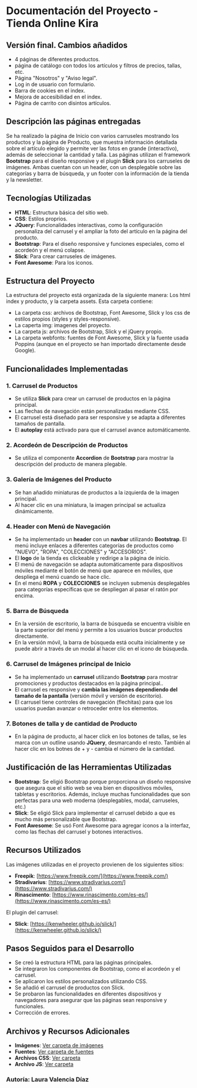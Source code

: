 # Documentación del Proyecto - Tienda Online Kira

## Versión final. Cambios añadidos

- 4 páginas de diferentes productos.
- página de catálogo con todos los artículos y filtros de precios, tallas, etc.
- Página "Nosotros" y "Aviso legal".
- Log in de usuario con formulario.
- Barra de cookies en el index.
- Mejora de accesibilidad en el index.
- Página de carrito con disintos artículos.

## Descripción las páginas entregadas

Se ha realizado la página de Inicio con varios carruseles mostrando los productos y la página de Producto, que muestra información detallada sobre el artículo elegido y permite ver las fotos en grande (interactivo), además de seleccionar la cantidad y talla.
Las páginas utilizan el framework **Bootstrap** para el diseño responsive y el plugin **Slick** para los carruseles de imágenes.
Ambas cuentan con un header, con un desplegable sobre las categorías y barra de búsqueda, y un footer con la información de la tienda y la newsletter.

## Tecnologías Utilizadas

- **HTML**: Estructura básica del sitio web.
- **CSS**: Estilos proprios.
- **JQuery**: Funcionalidades interactivas, como la configuración personaliza del carrusel y el ampliar la foto del artículo en la página del producto.
- **Bootstrap**: Para el diseño responsive y funciones especiales, como el acordeón y el menú colapse.
- **Slick**: Para crear carruseles de imágenes.
- **Font Awesome**: Para los iconos.

## Estructura del Proyecto

La estructura del proyecto está organizada de la siguiente manera:
Los html index y producto, y la carpeta assets.
Esta carpeta contiene:

- La carpeta css: archivos de Bootstrap, Font Awesome, Slick y los css de estilos propios (styles y styles-responsive).
- La caperta img: imagenes del proyecto.
- La carpeta js: archivos de Bootstrap, Slick y el jQuery propio.
- La carpeta webfonts: fuentes de Font Awesome, Slick y la fuente usada Poppins (aunque en el proyecto se han importado directamente desde Google).

## Funcionalidades Implementadas

### 1. **Carrusel de Productos**

- Se utiliza **Slick** para crear un carrusel de productos en la página principal.
- Las flechas de navegación están personalizadas mediante CSS.
- El carrusel está diseñado para ser responsive y se adapta a diferentes tamaños de pantalla.
- El **autoplay** está activado para que el carrusel avance automáticamente.

### 2. **Acordeón de Descripción de Productos**

- Se utiliza el componente **Accordion** de **Bootstrap** para mostrar la descripción del producto de manera plegable.

### 3. **Galería de Imágenes del Producto**

- Se han añadido miniaturas de productos a la izquierda de la imagen principal.
- Al hacer clic en una miniatura, la imagen principal se actualiza dinámicamente.

### 4. **Header con Menú de Navegación**

- Se ha implementado un **header** con un **navbar** utilizando **Bootstrap**. El menú incluye enlaces a diferentes categorías de productos como "NUEVO", "ROPA", "COLECCIONES" y "ACCESORIOS".
- El **logo** de la tienda es clickeable y redirige a la página de inicio.
- El menú de navegación se adapta automáticamente para dispositivos móviles mediante el botón de menú que aparece en móviles, que despliega el menú cuando se hace clic.
- En el menú **ROPA** y **COLECCIONES** se incluyen submenús desplegables para categorías específicas que se despliegan al pasar el ratón por encima.

### 5. **Barra de Búsqueda**

- En la versión de escritorio, la barra de búsqueda se encuentra visible en la parte superior del menú y permite a los usuarios buscar productos directamente.
- En la versión móvil, la barra de búsqueda está oculta inicialmente y se puede abrir a través de un modal al hacer clic en el icono de búsqueda.

### 6. **Carrusel de Imágenes principal de Inicio**

- Se ha implementado un **carrusel** utilizando **Bootstrap** para mostrar promociones y productos destacados en la página principal..
- El carrusel es responsive y **cambia las imágenes dependiendo del tamaño de la pantalla** (versión móvil y versión de escritorio).
- El carrusel tiene controles de navegación (flechitas) para que los usuarios puedan avanzar o retroceder entre los elementos.

### 7. **Botones de talla y de cantidad de Producto**

- En la página de producto, al hacer click en los botones de tallas, se les marca con un outline usando **JQuery**, desmarcando el resto. También al hacer clic en los botnes de + y - cambia el número de la cantidad.

## Justificación de las Herramientas Utilizadas

- **Bootstrap**: Se eligió Bootstrap porque proporciona un diseño responsive que asegura que el sitio web se vea bien en dispositivos móviles, tabletas y escritorios. Además, incluye muchas funcionalidades que son perfectas para una web moderna (desplegables, modal, carruseles, etc.)
- **Slick**: Se eligió Slick para implementar el carrusel debido a que es mucho más personalizable que Bootstrap.
- **Font Awesome**: Se usó Font Awesome para agregar iconos a la interfaz, como las flechas del carrusel y botones interactivos.

## Recursos Utilizados

Las imágenes utilizadas en el proyecto provienen de los siguientes sitios:

- **Freepik**: [https://www.freepik.com/](https://www.freepik.com/)
- **Stradivarius**: [https://www.stradivarius.com/](https://www.stradivarius.com/)
- **Rinascimento**: [https://www.rinascimento.com/es-es/](https://www.rinascimento.com/es-es/)

El plugin del carrusel:

- **Slick**: [https://kenwheeler.github.io/slick/](https://kenwheeler.github.io/slick/)

## Pasos Seguidos para el Desarrollo

- Se creó la estructura HTML para las páginas principales.
- Se integraron los componentes de Bootstrap, como el acordeón y el carrusel.
- Se aplicaron los estilos personalizados utilizando CSS.
- Se añadió el carrusel de productos con Slick.
- Se probaron las funcionalidades en diferentes dispositivos y navegadores para asegurar que las páginas sean responsive y funcionales.
- Corrección de errores.

## Archivos y Recursos Adicionales

- **Imágenes**: [Ver carpeta de imágenes](./assets/img/)
- **Fuentes**: [Ver carpeta de fuentes](./assets/webfonts/)
- **Archivos CSS**: [Ver carpeta](./assets/css/)
- **Archivo JS**: [Ver carpeta](./assets/js/)

### Autoría: Laura Valencia Díaz
